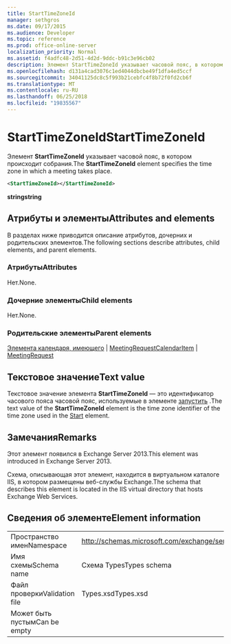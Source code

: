 ```yaml
---
title: StartTimeZoneId
manager: sethgros
ms.date: 09/17/2015
ms.audience: Developer
ms.topic: reference
ms.prod: office-online-server
localization_priority: Normal
ms.assetid: f4adfc48-2d51-4d2d-9ddc-b91c3e96cb02
description: Элемент StartTimeZoneId указывает часовой пояс, в котором происходит собрания.
ms.openlocfilehash: d131a4cad3076c1ed4044dbcbe49f1dfa4ed5ccf
ms.sourcegitcommit: 34041125dc8c5f993b21cebfc4f8b72f0fd2cb6f
ms.translationtype: MT
ms.contentlocale: ru-RU
ms.lasthandoff: 06/25/2018
ms.locfileid: "19835567"
---
```

# <a name="starttimezoneid"></a><span data-ttu-id="8011f-103">StartTimeZoneId</span><span class="sxs-lookup"><span data-stu-id="8011f-103">StartTimeZoneId</span></span>

<span data-ttu-id="8011f-104">Элемент **StartTimeZoneId** указывает часовой пояс, в котором происходит собрания.</span><span class="sxs-lookup"><span data-stu-id="8011f-104">The **StartTimeZoneId** element specifies the time zone in which a meeting takes place.</span></span> 
  
```XML
<StartTimeZoneId></StartTimeZoneId>
```

<span data-ttu-id="8011f-105">**string**</span><span class="sxs-lookup"><span data-stu-id="8011f-105">**string**</span></span>

## <a name="attributes-and-elements"></a><span data-ttu-id="8011f-106">Атрибуты и элементы</span><span class="sxs-lookup"><span data-stu-id="8011f-106">Attributes and elements</span></span>

<span data-ttu-id="8011f-107">В разделах ниже приводится описание атрибутов, дочерних и родительских элементов.</span><span class="sxs-lookup"><span data-stu-id="8011f-107">The following sections describe attributes, child elements, and parent elements.</span></span>
  
### <a name="attributes"></a><span data-ttu-id="8011f-108">Атрибуты</span><span class="sxs-lookup"><span data-stu-id="8011f-108">Attributes</span></span>

<span data-ttu-id="8011f-109">Нет.</span><span class="sxs-lookup"><span data-stu-id="8011f-109">None.</span></span>
  
### <a name="child-elements"></a><span data-ttu-id="8011f-110">Дочерние элементы</span><span class="sxs-lookup"><span data-stu-id="8011f-110">Child elements</span></span>

<span data-ttu-id="8011f-111">Нет.</span><span class="sxs-lookup"><span data-stu-id="8011f-111">None.</span></span>
  
### <a name="parent-elements"></a><span data-ttu-id="8011f-112">Родительские элементы</span><span class="sxs-lookup"><span data-stu-id="8011f-112">Parent elements</span></span>

<span data-ttu-id="8011f-113">[Элемента календаря, имеющего](calendaritem.md) | [MeetingRequest](meetingrequest.md)</span><span class="sxs-lookup"><span data-stu-id="8011f-113">[CalendarItem](calendaritem.md) | [MeetingRequest](meetingrequest.md)</span></span>
  
## <a name="text-value"></a><span data-ttu-id="8011f-114">Текстовое значение</span><span class="sxs-lookup"><span data-stu-id="8011f-114">Text value</span></span>

<span data-ttu-id="8011f-115">Текстовое значение элемента **StartTimeZoneId** — это идентификатор часового пояса часовой пояс, используемые в элементе [запустить](start.md) .</span><span class="sxs-lookup"><span data-stu-id="8011f-115">The text value of the **StartTimeZoneId** element is the time zone identifier of the time zone used in the [Start](start.md) element.</span></span> 
  
## <a name="remarks"></a><span data-ttu-id="8011f-116">Замечания</span><span class="sxs-lookup"><span data-stu-id="8011f-116">Remarks</span></span>

<span data-ttu-id="8011f-117">Этот элемент появился в Exchange Server 2013.</span><span class="sxs-lookup"><span data-stu-id="8011f-117">This element was introduced in Exchange Server 2013.</span></span>
  
<span data-ttu-id="8011f-118">Схема, описывающая этот элемент, находится в виртуальном каталоге IIS, в котором размещены веб-службы Exchange.</span><span class="sxs-lookup"><span data-stu-id="8011f-118">The schema that describes this element is located in the IIS virtual directory that hosts Exchange Web Services.</span></span>
  
## <a name="element-information"></a><span data-ttu-id="8011f-119">Сведения об элементе</span><span class="sxs-lookup"><span data-stu-id="8011f-119">Element information</span></span>

|||
|:-----|:-----|
|<span data-ttu-id="8011f-120">Пространство имен</span><span class="sxs-lookup"><span data-stu-id="8011f-120">Namespace</span></span>  <br/> |http://schemas.microsoft.com/exchange/services/2006/types  <br/> |
|<span data-ttu-id="8011f-121">Имя схемы</span><span class="sxs-lookup"><span data-stu-id="8011f-121">Schema name</span></span>  <br/> |<span data-ttu-id="8011f-122">Схема Types</span><span class="sxs-lookup"><span data-stu-id="8011f-122">Types schema</span></span>  <br/> |
|<span data-ttu-id="8011f-123">Файл проверки</span><span class="sxs-lookup"><span data-stu-id="8011f-123">Validation file</span></span>  <br/> |<span data-ttu-id="8011f-124">Types.xsd</span><span class="sxs-lookup"><span data-stu-id="8011f-124">Types.xsd</span></span>  <br/> |
|<span data-ttu-id="8011f-125">Может быть пустым</span><span class="sxs-lookup"><span data-stu-id="8011f-125">Can be empty</span></span>  <br/> ||
   

